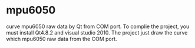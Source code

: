 # mpu6050
curve mpu6050 raw data by Qt from COM port.
To complie the project, you must install Qt4.8.2 and visual studio 2010.
The project just draw the curve which mpu6050 raw data from the COM port.
